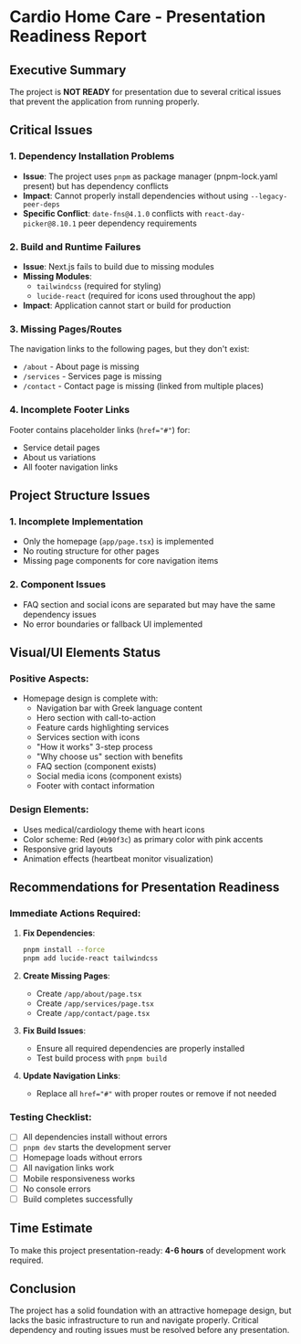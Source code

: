 # Cardio Home Care - Presentation Readiness Report

## Executive Summary
The project is **NOT READY** for presentation due to several critical issues that prevent the application from running properly.

## Critical Issues

### 1. Dependency Installation Problems
- **Issue**: The project uses `pnpm` as package manager (pnpm-lock.yaml present) but has dependency conflicts
- **Impact**: Cannot properly install dependencies without using `--legacy-peer-deps`
- **Specific Conflict**: `date-fns@4.1.0` conflicts with `react-day-picker@8.10.1` peer dependency requirements

### 2. Build and Runtime Failures
- **Issue**: Next.js fails to build due to missing modules
- **Missing Modules**: 
  - `tailwindcss` (required for styling)
  - `lucide-react` (required for icons used throughout the app)
- **Impact**: Application cannot start or build for production

### 3. Missing Pages/Routes
The navigation links to the following pages, but they don't exist:
- `/about` - About page is missing
- `/services` - Services page is missing  
- `/contact` - Contact page is missing (linked from multiple places)

### 4. Incomplete Footer Links
Footer contains placeholder links (`href="#"`) for:
- Service detail pages
- About us variations
- All footer navigation links

## Project Structure Issues

### 1. Incomplete Implementation
- Only the homepage (`app/page.tsx`) is implemented
- No routing structure for other pages
- Missing page components for core navigation items

### 2. Component Issues
- FAQ section and social icons are separated but may have the same dependency issues
- No error boundaries or fallback UI implemented

## Visual/UI Elements Status

### Positive Aspects:
- Homepage design is complete with:
  - Navigation bar with Greek language content
  - Hero section with call-to-action
  - Feature cards highlighting services
  - Services section with icons
  - "How it works" 3-step process
  - "Why choose us" section with benefits
  - FAQ section (component exists)
  - Social media icons (component exists)
  - Footer with contact information

### Design Elements:
- Uses medical/cardiology theme with heart icons
- Color scheme: Red (`#b90f3c`) as primary color with pink accents
- Responsive grid layouts
- Animation effects (heartbeat monitor visualization)

## Recommendations for Presentation Readiness

### Immediate Actions Required:
1. **Fix Dependencies**:
   ```bash
   pnpm install --force
   pnpm add lucide-react tailwindcss
   ```

2. **Create Missing Pages**:
   - Create `/app/about/page.tsx`
   - Create `/app/services/page.tsx`
   - Create `/app/contact/page.tsx`

3. **Fix Build Issues**:
   - Ensure all required dependencies are properly installed
   - Test build process with `pnpm build`

4. **Update Navigation Links**:
   - Replace all `href="#"` with proper routes or remove if not needed

### Testing Checklist:
- [ ] All dependencies install without errors
- [ ] `pnpm dev` starts the development server
- [ ] Homepage loads without errors
- [ ] All navigation links work
- [ ] Mobile responsiveness works
- [ ] No console errors
- [ ] Build completes successfully

## Time Estimate
To make this project presentation-ready: **4-6 hours** of development work required.

## Conclusion
The project has a solid foundation with an attractive homepage design, but lacks the basic infrastructure to run and navigate properly. Critical dependency and routing issues must be resolved before any presentation.